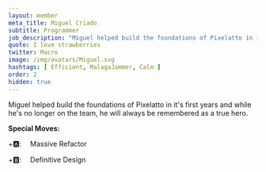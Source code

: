 ```yaml
---
layout: member
meta_title: Miguel Criado
subtitle: Programmer
job_description: "Miguel helped build the foundations of Pixelatto in it's first years and while he's no longer on the team, he will always be remembered as a true hero."
quote: I love strawberries
twitter: Macro
image: /img/avatars/Miguel.svg
hashtags: [ Efficient, MalagaJammer, Calm ]
order: 2
hidden: true
---
```


Miguel helped build the foundations of Pixelatto in it's first years and while he's no longer on the team, he will always be remembered as a true hero.

**Special Moves:**

<div class="has-text-left">

<i class="fas fa-arrow-down"></i>
<i class="fas fa-arrow-up" style="transform: rotateZ(-45deg);"></i>
<i class="fas fa-arrow-right" style="transform: rotateZ(-90deg);"></i>
<i class="fas fa-arrow-down" style="transform: rotateZ(-135deg);"></i>
+🅰: &emsp;Massive Refactor

</div>
<div class="has-text-left">

<i class="fas fa-arrow-right"></i>
<i class="fas fa-arrow-down"></i>
<i class="fas fa-arrow-right"></i>
<i class="fas fa-arrow-up"></i>
+🅱: &emsp;Definitive Design

</div>
